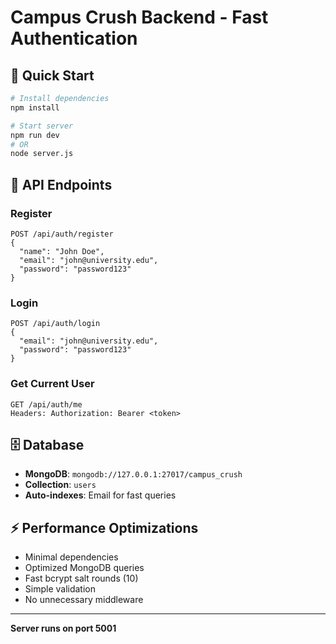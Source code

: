 # Campus Crush Backend - Fast Authentication

## 🚀 Quick Start

```bash
# Install dependencies
npm install

# Start server
npm run dev
# OR
node server.js
```

## 📡 API Endpoints

### Register
```
POST /api/auth/register
{
  "name": "John Doe",
  "email": "john@university.edu", 
  "password": "password123"
}
```

### Login
```
POST /api/auth/login
{
  "email": "john@university.edu",
  "password": "password123"
}
```

### Get Current User
```
GET /api/auth/me
Headers: Authorization: Bearer <token>
```

## 🗄️ Database

- **MongoDB**: `mongodb://127.0.0.1:27017/campus_crush`
- **Collection**: `users`
- **Auto-indexes**: Email for fast queries

## ⚡ Performance Optimizations

- Minimal dependencies
- Optimized MongoDB queries
- Fast bcrypt salt rounds (10)
- Simple validation
- No unnecessary middleware

---

**Server runs on port 5001**